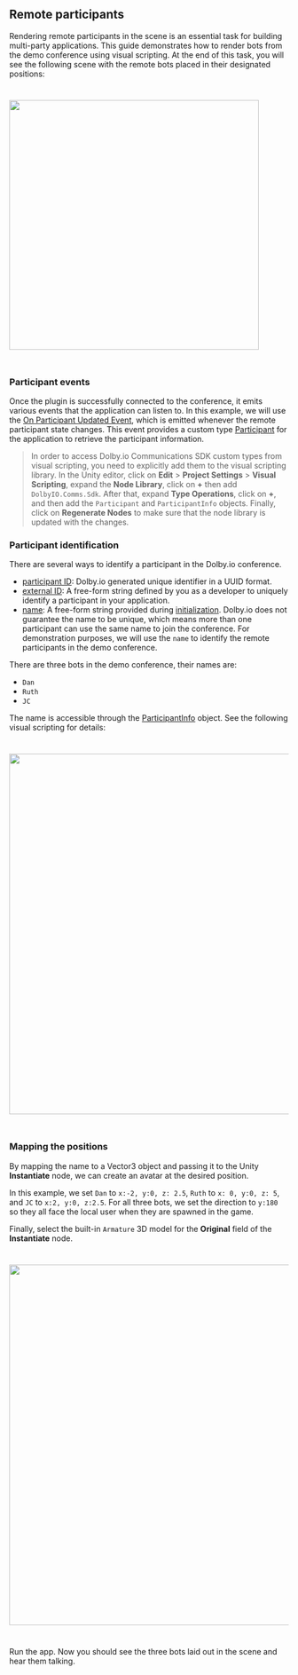 ## Remote participants
Rendering remote participants in the scene is an essential task for building multi-party applications. This guide demonstrates how to render bots from the demo conference using visual scripting. At the end of this task, you will see the following scene with the remote bots placed in their designated positions:

<div style="text-align:left">
    <img style="padding:25px 0" src="~/images/samples/demo/remote-participants.png" width="450px">
</div>

### Participant events
Once the plugin is successfully connected to the conference, it emits various events that the application can listen to. In this example, we will use the [On Participant Updated Event](../visualscripting/events.html#on-participant-updated), which is emitted whenever the remote participant state changes. This event provides a custom type [Participant](xref:DolbyIO.Comms.Participant) for the application to retrieve the participant information.

> In order to access Dolby.io Communications SDK custom types from visual scripting, you need to explicitly add them to the visual scripting library. In the Unity editor, click on **Edit** > **Project Settings** > **Visual Scripting**, expand the **Node Library**, click on **+** then add `DolbyIO.Comms.Sdk`. After that, expand **Type Operations**, click on **+**, and then add the `Participant` and `ParticipantInfo` objects. Finally, click on **Regenerate Nodes** to make sure that the node library is updated with the changes. 

### Participant identification
There are several ways to identify a participant in the Dolby.io conference.
- [participant ID](xref:DolbyIO.Comms.Participant.Id): Dolby.io generated unique identifier in a UUID format.
- [external ID](xref:DolbyIO.Comms.ParticipantInfo.ExternalId): A free-form string defined by you as a developer to uniquely identify a participant in your application. 
- [name](xref:DolbyIO.Comms.ParticipantInfo.Name): A free-form string provided during [initialization](../visualscripting/nodes.html#initialize). Dolby.io does not guarantee the name to be unique, which means more than one participant can use the same name to join the conference. For demonstration purposes, we will use the `name` to identify the remote participants in the demo conference.

There are three bots in the demo conference, their names are:

- `Dan`
- `Ruth`
- `JC`

The name is accessible through the [ParticipantInfo](xref:DolbyIO.Comms.ParticipantInfo) object. See the following visual scripting for details:

<div style="text-align:left">
    <img style="padding:25px 0" src="~/images/samples/demo/participant-info.png" width="650px">
</div>

### Mapping the positions
By mapping the name to a Vector3 object and passing it to the Unity **Instantiate** node, we can create an avatar at the desired position. 

In this example, we set `Dan` to `x:-2, y:0, z: 2.5`, `Ruth` to `x: 0, y:0, z: 5`, and `JC` to `x:2, y:0, z:2.5`. For all three bots, we set the direction to `y:180` so they all face the local user when they are spawned in the game. 

Finally, select the built-in `Armature` 3D model for the **Original** field of the **Instantiate** node.

<div style="text-align:left">
    <img style="padding:25px 0" src="~/images/samples/demo/participant-positions.png" width="650px">
</div>

Run the app. Now you should see the three bots laid out in the scene and hear them talking.